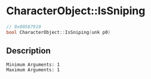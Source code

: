 # CharacterObject::IsSniping
```c
// 0x00587910
bool CharacterObject::IsSniping(unk p0)
```
## Description
```
Minimum Arguments: 1
Maximum Arguments: 1
```
